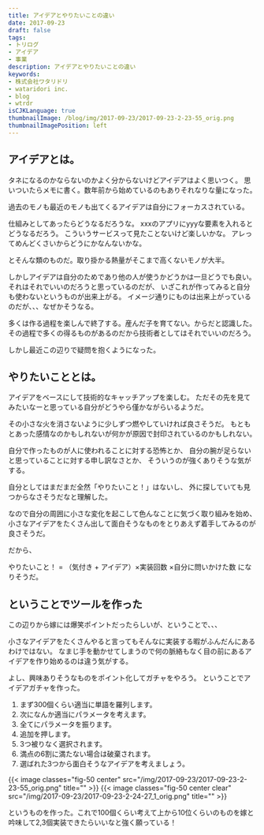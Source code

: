 ```yaml
---
title: アイデアとやりたいことの違い
date: 2017-09-23
draft: false
tags:
- トリログ
- アイデア
- 事業
description: アイデアとやりたいことの違い
keywords:
- 株式会社ワタリドリ
- wataridori inc.
- blog
- wtrdr
isCJKLanguage: true
thumbnailImage: /blog/img/2017-09-23/2017-09-23-2-23-55_orig.png
thumbnailImagePosition: left
---
```

## アイデアとは。
タネになるのかならないのかよく分からないけどアイデアはよく思いつく。
思いついたらメモに書く。数年前から始めているのもありそれなりな量になった。

過去のモノも最近のモノも出てくるアイデアは自分にフォーカスされている。

仕組みとしてあったらどうなるだろうな。
xxxのアプリにyyyな要素を入れるとどうなるだろう。
こういうサービスって見たことないけど楽しいかな。
アレってめんどくさいからどうにかなんないかな。

とそんな類のものだ。取り掛かる熱量がそこまで高くないモノが大半。

しかしアイデアは自分のためであり他の人が使うかどうかは一旦どうでも良い。
それはそれでいいのだろうと思っているのだが、
いざこれが作ってみると自分も使わないというものが出来上がる。
イメージ通りにものは出来上がっているのだが、、、なぜかそうなる。

多くは作る過程を楽しんで終了する。産んだ子を育てない。からだと認識した。
その過程で多くの得るものがあるのだから技術者としてはそれでいいのだろう。

しかし最近この辺りで疑問を抱くようになった。
## やりたいこととは。
アイデアをベースにして技術的なキャッチアップを楽しむ。
ただその先を見てみたいなーと思っている自分がどうやら僅かながらいるようだ。

その小さな火を消さないように少しずつ燃やしていければ良さそうだ。
もともとあった感情なのかもしれないが何かが原因で封印されているのかもしれない。

自分で作ったものが人に使われることに対する恐怖とか、
自分の腕が足らないと思っていることに対する申し訳なさとか、
そういうのが強くありそうな気がする。

自分としてはまだまだ全然「やりたいこと！」はないし、
外に探していても見つからなさそうだなと理解した。

なので自分の周囲に小さな変化を起こして色んなことに気づく取り組みを始め、
小さなアイデアをたくさん出して面白そうなものをとりあえず着手してみるのが良さそうだ。

だから、

やりたいこと！ = （気付き + アイデア）×実装回数 ×自分に問いかけた数
になりそうだ。
## ということでツールを作った
この辺りから嫁には爆笑ポイントだったらしいが、ということで、、、

小さなアイデアをたくさんやると言ってもそんなに実装する暇がふんだんにあるわけではない。
なまじ手を動かせてしまうので何の脈絡もなく目の前にあるアイデアを作り始めるのは違う気がする。

よし、興味ありそうなものをポイント化してガチャをやろう。
ということでアイデアガチャを作った。

1. まず300個くらい適当に単語を羅列します。
1. 次になんか適当にパラメータを考えます。
1. 全てにパラメータを振ります。
1. 追加を押します。
1. 3つ被りなく選択されます。
1. 満点の6割に満たない場合は破棄されます。
1. 選ばれた3つから面白そうなアイデアを考えましょう。

{{< image classes="fig-50 center" src="/img/2017-09-23/2017-09-23-2-23-55_orig.png" title="" >}}
{{< image classes="fig-50 center clear" src="/img/2017-09-23/2017-09-23-2-24-27_1_orig.png" title="" >}}


というものを作った。これで100個くらい考えて上から10位くらいのものを嫁と吟味して2,3個実装できたらいいなと強く願っている！
